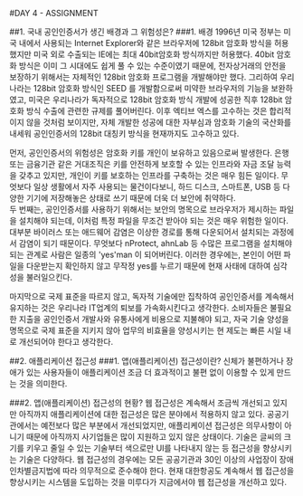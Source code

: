 #DAY 4 - ASSIGNMENT 

##1. 국내 공인인증서가 생긴 배경과 그 위험성은?
###1. 배경
1996년 미국 정부는 미국 내에서 사용되는 Internet Explorer와 같은 브라우저에 128bit 암호화 방식을 허용했지만 미국 외로 수출되는 IE에는 최대 40bit암호화 방식까지만 허용했다. 40bit 암호화 방식은 이미 그 시대에도 쉽게 풀 수 있는 수준이였기 때문에, 전자상거래의 안전을 보장하기 위해서는 자체적인 128bit 암호화 프로그램을 개발해야만 했다. 그리하여 우리나라는 128bit 암호화 방식인 SEED 를 개발함으로써 미약한 브라우저의 기능을 보완하였고, 미국은 우리나라가 독자적으로 128bit 암호화 방식 개발에 성공한 직후 128bit 암호화 방식 수출에 관련한 규제를 풀어버린다. 이후 엑티브 엑스를 고수하는 것은 합리적이지 않을 것처럼 보이지만, 자체 개발한 성공에 대한 자부심과 암호화 기술의 국산화를 내세워 공인인증서의 128bit 대칭키 방식을 현재까지도 고수하고 있다. 

먼저, 공인인증서의 위험성은 암호화 키를 개인이 보유하고 있음으로써 발생한다. 은행 또는 금융기관 같은 거대조직은 키를 안전하게 보호할 수 있는 인프라와 자금 조달 능력을 갖추고 있지만, 개인이 키를 보호하는 인프라를 구축하는 것은 매우 힘든 일이다. 무엇보다 일상 생활에서 자주 사용되는 물건이다보니, 하드 디스크, 스마트폰, USB 등 다양한 기기에 저장해놓은 상태로 쓰기 때문에 더욱 더 보안에 취약하다.   
두 번째는, 공인인증서를 사용하기 위해서는 보안의 명목으로 브라우저가 제시하는 파일을 설치해야 되는데, 이처럼 특정 파일을 무조건 받아야 되는 것은 매우 위험한 일이다. 대부분 바이러스 또는 애드웨어 감염은 이상한 경로를 통해 다운되어서 설치되는 과정에서 감염이 되기 때문이다. 무엇보다 nProtect, ahnLab 등 수많은 프로그램을 설치해야 되는 관계로 사람은 일종의 'yes'man 이 되어버린다. 이러한 경우에는, 본인이 어떤 파일을 다운받는지 확인하지 않고 무작정 yes를 누르기 때문에 현재 사태에 대하여 심각성을 불러일으킨다.

마지막으로 국제 표준을 따르지 않고, 독자적 기술에만 집착하여 공인인증서를 계속해서 유지하는 것은 우리나라 IT업계의 퇴보를 가속화시킨다고 생각한다. 소비자들은 불필요한 지출을 공인인증서 개발사와 유통사에게 비용으로 지불해야 되고, 자국 기술 양성을 명목으로 국제 표준을 지키지 않아 업무의 비효율을 양성시키는 현 제도는 빠른 시일 내로 개선되어야 한다고 생각한다.  

##2. 애플리케이션 접근성
###1. 앱(애플리케이션) 접근성이란?
신체가 불편하거나 장애가 있는 사용자들이 애플리케이션 조금 더 효과적이고 불편 없이 이용할 수 있게 만드는 것을 의미한다. 

###2. 앱(애플리케이션) 접근성의 현황?
웹 접근성은 계속해서 조금씩 개선되고 있지만 아직까지 애플리케이션에 대한 접근성은 많은 분야에서 적용하지 않고 있다. 공공기관에서는 예전보다 많은 부분에서 개선되었지만, 애플리케이션 접근성은 의무사항이 아니기 때문에 아직까지 사기업들은 많이 지원하고 있지 않은 상태이다. 기술은 글씨의 크기를 키우고  줄일 수 있는 기술부터 색으로만 UI를 나타내지 않는 등 접근성을 향상시키는 기술은 다양하다. 웹 접근성의 경우에는 모든 공공기관과 30인 이상의 사업장이 장애인차별금지법에 따라 의무적으로 준수해야 한다. 현재 대한항공도 계속해서 웹 접근성을 향상시키는 시스템을 도입하는 것을 미루다가 지금에서야 웹 접근성을 개선하고 있다. 